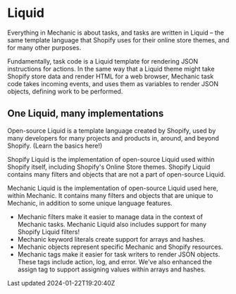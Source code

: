 # Liquid

Everything in Mechanic is about tasks, and tasks are written in Liquid – the same template language that Shopify uses for their online store themes, and for many other purposes.

Fundamentally, task code is a Liquid template for rendering JSON instructions for actions. In the same way that a Liquid theme might take Shopify store data and render HTML for a web browser, Mechanic task code takes incoming events, and uses them as variables to render JSON objects, defining work to be performed.

## One Liquid, many implementations

Open-source Liquid is a template language created by Shopify, used by many developers for many projects and products in, around, and beyond Shopify. (Learn the basics here!)

Shopify Liquid is the implementation of open-source Liquid used within Shopify itself, including Shopify's Online Store themes. Shopify Liquid contains many filters and objects that are not a part of open-source Liquid.

Mechanic Liquid is the implementation of open-source Liquid used here, within Mechanic. It contains many filters and objects that are unique to Mechanic, in addition to some unique language features.

- Mechanic filters make it easier to manage data in the context of Mechanic tasks. Mechanic Liquid also includes support for many Shopify Liquid filters!
- Mechanic keyword literals create support for arrays and hashes.
- Mechanic objects represent specific Mechanic and Shopify resources.
- Mechanic tags make it easier for task writers to render JSON objects. These tags include action, log, and error. We've also enhanced the assign tag to support assigning values within arrays and hashes.

Last updated 2024-01-22T19:20:40Z